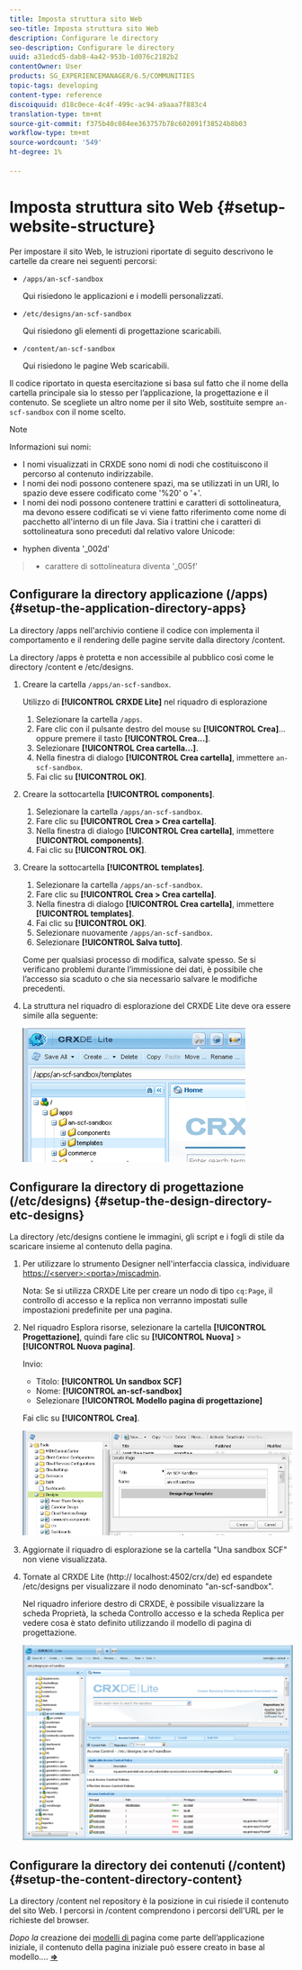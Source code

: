```yaml
---
title: Imposta struttura sito Web
seo-title: Imposta struttura sito Web
description: Configurare le directory
seo-description: Configurare le directory
uuid: a31edcd5-dab8-4a42-953b-1d076c2182b2
contentOwner: User
products: SG_EXPERIENCEMANAGER/6.5/COMMUNITIES
topic-tags: developing
content-type: reference
discoiquuid: d18c0ece-4c4f-499c-ac94-a9aaa7f883c4
translation-type: tm+mt
source-git-commit: f375b40c084ee363757b78c602091f38524b8b03
workflow-type: tm+mt
source-wordcount: '549'
ht-degree: 1%

---
```



# Imposta struttura sito Web {#setup-website-structure}

Per impostare il sito Web, le istruzioni riportate di seguito descrivono le cartelle da creare nei seguenti percorsi:

* `/apps/an-scf-sandbox`

   Qui risiedono le applicazioni e i modelli personalizzati.

* `/etc/designs/an-scf-sandbox`

   Qui risiedono gli elementi di progettazione scaricabili.

* `/content/an-scf-sandbox`

   Qui risiedono le pagine Web scaricabili.

Il codice riportato in questa esercitazione si basa sul fatto che il nome della cartella principale sia lo stesso per l’applicazione, la progettazione e il contenuto. Se scegliete un altro nome per il sito Web, sostituite sempre `an-scf-sandbox` con il nome scelto.

>[!NOTE]
>
>Informazioni sui nomi:
>
>* I nomi visualizzati in CRXDE sono nomi di nodi che costituiscono il percorso al contenuto indirizzabile.
>* I nomi dei nodi possono contenere spazi, ma se utilizzati in un URI, lo spazio deve essere codificato come &#39;%20&#39; o &#39;+&#39;.
>* I nomi dei nodi possono contenere trattini e caratteri di sottolineatura, ma devono essere codificati se vi viene fatto riferimento come nome di pacchetto all&#39;interno di un file Java. Sia i trattini che i caratteri di sottolineatura sono preceduti dal relativo valore Unicode:

   >
   >   
   * hyphen diventa &#39;_002d&#39;
   >   * carattere di sottolineatura diventa &#39;_005f&#39;


## Configurare la directory applicazione (/apps) {#setup-the-application-directory-apps}

La directory /apps nell&#39;archivio contiene il codice con implementa il comportamento e il rendering delle pagine servite dalla directory /content.

La directory /apps è protetta e non accessibile al pubblico così come le directory /content e /etc/designs.

1. Creare la cartella `/apps/an-scf-sandbox`.

   Utilizzo di **[!UICONTROL CRXDE Lite]** nel riquadro di esplorazione

   1. Selezionare la cartella `/apps`.
   1. Fare clic con il pulsante destro del mouse su **[!UICONTROL Crea]**... oppure premere il tasto **[!UICONTROL Crea...]**.
   1. Selezionare **[!UICONTROL Crea cartella...]**.
   1. Nella finestra di dialogo **[!UICONTROL Crea cartella]**, immettere `an-scf-sandbox`.
   1. Fai clic su **[!UICONTROL OK]**.

1. Creare la sottocartella **[!UICONTROL components]**.

   1. Selezionare la cartella `/apps/an-scf-sandbox`.
   1. Fare clic su **[!UICONTROL Crea > Crea cartella]**.
   1. Nella finestra di dialogo **[!UICONTROL Crea cartella]**, immettere **[!UICONTROL components]**.
   1. Fai clic su **[!UICONTROL OK]**.

1. Creare la sottocartella **[!UICONTROL templates]**.

   1. Selezionare la cartella `/apps/an-scf-sandbox`.
   1. Fare clic su **[!UICONTROL Crea > Crea cartella]**.
   1. Nella finestra di dialogo **[!UICONTROL Crea cartella]**, immettere **[!UICONTROL templates]**.
   1. Fai clic su **[!UICONTROL OK]**.
   1. Selezionare nuovamente `/apps/an-scf-sandbox`.
   1. Selezionare **[!UICONTROL Salva tutto]**.

   Come per qualsiasi processo di modifica, salvate spesso. Se si verificano problemi durante l’immissione dei dati, è possibile che l’accesso sia scaduto o che sia necessario salvare le modifiche precedenti.

1. La struttura nel riquadro di esplorazione del CRXDE Lite deve ora essere simile alla seguente:

   ![crxde-template](assets/crxde-template.png)

## Configurare la directory di progettazione (/etc/designs) {#setup-the-design-directory-etc-designs}

La directory /etc/designs contiene le immagini, gli script e i fogli di stile da scaricare insieme al contenuto della pagina.

1. Per utilizzare lo strumento Designer nell&#39;interfaccia classica, individuare [https://&lt;server>:&lt;porta>/miscadmin](http://localhost:4502/miscadmin).

   Nota: Se si utilizza CRXDE Lite per creare un nodo di tipo `cq:Page`, il controllo di accesso e la replica non verranno impostati sulle impostazioni predefinite per una pagina.

1. Nel riquadro Esplora risorse, selezionare la cartella **[!UICONTROL Progettazione]**, quindi fare clic su **[!UICONTROL Nuova]** > **[!UICONTROL Nuova pagina]**.

   Invio:

   * Titolo: **[!UICONTROL Un sandbox SCF]**
   * Nome: **[!UICONTROL an-scf-sandbox]**
   * Selezionare **[!UICONTROL Modello pagina di progettazione]**

   Fai clic su **[!UICONTROL Crea]**.

   ![design-template](assets/design-template.png)

1. Aggiornate il riquadro di esplorazione se la cartella &quot;Una sandbox SCF&quot; non viene visualizzata.

1. Tornate al CRXDE Lite (http:// localhost:4502/crx/de) ed espandete /etc/designs per visualizzare il nodo denominato &quot;an-scf-sandbox&quot;.

   Nel riquadro inferiore destro di CRXDE, è possibile visualizzare la scheda Proprietà, la scheda Controllo accesso e la scheda Replica per vedere cosa è stato definito utilizzando il modello di pagina di progettazione.

   ![crxde-configure-template](assets/crxde-configure-template.png)

## Configurare la directory dei contenuti (/content) {#setup-the-content-directory-content}

La directory /content nel repository è la posizione in cui risiede il contenuto del sito Web. I percorsi in /content comprendono i percorsi dell&#39;URL per le richieste del browser.

*Dopo la* creazione dei  [modelli di ](initial-app.md#createthepagetemplate) pagina come parte dell’applicazione iniziale, il contenuto della pagina iniziale può essere creato in base al modello....  [**⇒**](initial-app.md)
